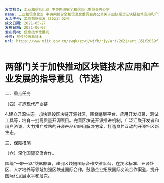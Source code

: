 ```yaml
---
发文机关: 工业和信息化部 中央网络安全和信息化委员会办公室
name: 工业和信息化部 中央网络安全和信息化委员会办公室关于加快推动区块链技术应用和产业发展的指导意见
发文字号: 工信部联信发〔2021〕62号
成文日期: 2021-05-27
发布日期: 2021-06-07
发布机构: 信息技术发展司
分类: 软件和信息技术
url: https://www.miit.gov.cn/zwgk/zcwj/wjfb/rjy/art/2021/art_851f2059f13d41a8bba59c8dce9401a8.html
---
```


# 两部门关于加快推动区块链技术应用和产业发展的指导意见（节选）

二、重点任务

（四）打造现代产业链

4.建立开源生态。加快建设区块链开源社区，围绕底层平台、应用开发框架、测试工具等，培育一批高质量开源项目。完善区块链开源推进机制，广泛汇聚开发者和用户资源，大力推广成熟的开源产品和应用解决方案，打造良性互动的开源社区新生态。

三、保障措施

（六）深化国际交流合作。

围绕“一带一路”战略部署，建设区块链国际合作交流平台，在技术标准、开源社区、人才培养等领域加强区块链国际合作。鼓励企业拓展国际交流合作渠道，提升国际化发展水平和层次。
